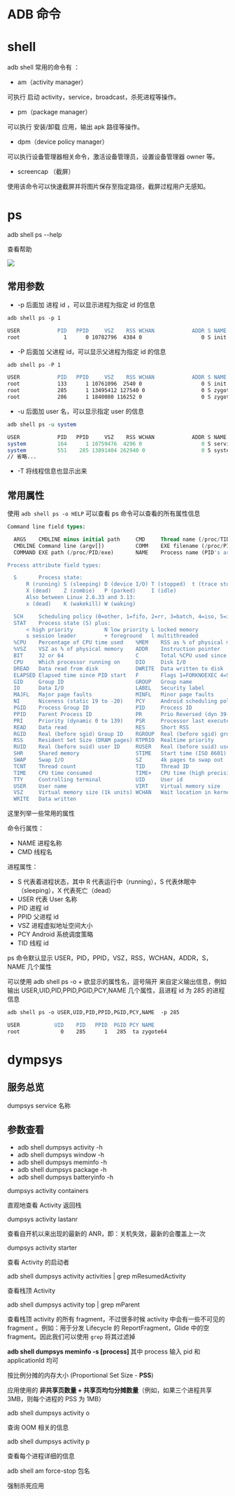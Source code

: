 # ADB 命令

# shell

adb shell 常用的命令有 ：

- am（activity manager）

可执行 启动 activity，service，broadcast，杀死进程等操作。

- pm（package manager）

可以执行 安装/卸载 应用，输出 apk 路径等操作。

- dpm（device policy manager）

可以执行设备管理器相关命令，激活设备管理员，设置设备管理器 owner 等。

- screencap （截屏）

使用该命令可以快速截屏并将图片保存至指定路径，截屏过程用户无感知。

# ps

adb shell ps --help

查看帮助

![](https://my-bucket-1251125515.cos.ap-guangzhou.myqcloud.com/ADB/clipboard_20230323_041900.png)

## 常用参数

- -p 后面加 进程 id ，可以显示进程为指定 id 的信息

```apache
adb shell ps -p 1

USER            PID   PPID     VSZ    RSS WCHAN            ADDR S NAME                       
root              1      0 10782796  4384 0                   0 S init
```

- -P 后面加 父进程 id，可以显示父进程为指定 id 的信息

```apache
adb shell ps -P 1

USER            PID   PPID     VSZ    RSS WCHAN            ADDR S NAME                       
root            133      1 10761096  2540 0                   0 S init
root            285      1 13495412 127540 0                  0 S zygote64
root            286      1 1840080 116252 0                   0 S zygote
```

- -u 后面加 user 名，可以显示指定 user 的信息

```perl
adb shell ps -u system

USER            PID   PPID     VSZ    RSS WCHAN            ADDR S NAME                       
system          164      1 10759476  4296 0                   0 S servicemanager
system          551    285 13891404 262940 0                  0 S system_server
// 省略...
```

- -T 将线程信息也显示出来

## 常用属性

使用 `adb shell ps -o HELP` 可以查看 ps 命令可以查看的所有属性信息

```sql
Command line field types:

  ARGS    CMDLINE minus initial path     CMD     Thread name (/proc/TID/stat:2)
  CMDLINE Command line (argv[])          COMM    EXE filename (/proc/PID/exe)
  COMMAND EXE path (/proc/PID/exe)       NAME    Process name (PID's argv[0])

Process attribute field types:

  S       Process state:
      R (running) S (sleeping) D (device I/O) T (stopped)  t (trace stop)
      X (dead)    Z (zombie)   P (parked)     I (idle)
      Also between Linux 2.6.33 and 3.13:
      x (dead)    K (wakekill) W (waking)

  SCH     Scheduling policy (0=other, 1=fifo, 2=rr, 3=batch, 4=iso, 5=idle)
  STAT    Process state (S) plus:
      < high priority          N low priority L locked memory
      s session leader         + foreground   l multithreaded
  %CPU    Percentage of CPU time used    %MEM    RSS as % of physical memory
  %VSZ    VSZ as % of physical memory    ADDR    Instruction pointer
  BIT     32 or 64                       C       Total %CPU used since start
  CPU     Which processor running on     DIO     Disk I/O
  DREAD   Data read from disk            DWRITE  Data written to disk
  ELAPSED Elapsed time since PID start   F       Flags 1=FORKNOEXEC 4=SUPERPRIV
  GID     Group ID                       GROUP   Group name
  IO      Data I/O                       LABEL   Security label
  MAJFL   Major page faults              MINFL   Minor page faults
  NI      Niceness (static 19 to -20)    PCY     Android scheduling policy
  PGID    Process Group ID               PID     Process ID
  PPID    Parent Process ID              PR      Prio Reversed (dyn 39-0, RT)
  PRI     Priority (dynamic 0 to 139)    PSR     Processor last executed on
  READ    Data read                      RES     Short RSS
  RGID    Real (before sgid) Group ID    RGROUP  Real (before sgid) group name
  RSS     Resident Set Size (DRAM pages) RTPRIO  Realtime priority
  RUID    Real (before suid) user ID     RUSER   Real (before suid) user name
  SHR     Shared memory                  STIME   Start time (ISO 8601)
  SWAP    Swap I/O                       SZ      4k pages to swap out
  TCNT    Thread count                   TID     Thread ID
  TIME    CPU time consumed              TIME+   CPU time (high precision)
  TTY     Controlling terminal           UID     User id
  USER    User name                      VIRT    Virtual memory size
  VSZ     Virtual memory size (1k units) WCHAN   Wait location in kernel
  WRITE   Data written                   
```

这里列举一些常用的属性

命令行属性：

- NAME 进程名称
- CMD 线程名

进程属性：

- S 代表着进程状态，其中 R 代表运行中（running），S 代表休眠中（sleeping），X 代表死亡（dead）
- USER 代表 User 名称
- PID 进程 id
- PPID 父进程 id
- VSZ 进程虚拟地址空间大小
- PCY Android 系统调度策略
- TID 线程 id

ps 命令默认显示 USER，PID，PPID，VSZ，RSS，WCHAN，ADDR，S，NAME 几个属性

可以使用 adb shell ps -o + 欲显示的属性名，逗号隔开 来自定义输出信息，例如输出 USER,UID,PID,PPID,PGID,PCY,NAME 几个属性，且进程 id 为 285 的进程信息

```apache
adb shell ps -o USER,UID,PID,PPID,PGID,PCY,NAME  -p 285

USER           UID    PID   PPID  PGID PCY NAME                       
root             0    285      1   285  ta zygote64
```

# dympsys

## 服务总览

dumpsys service 名称

## 参数查看

- adb shell dumpsys activity -h
- adb shell dumpsys window -h
- adb shell dumpsys meminfo -h
- adb shell dumpsys package -h
- adb shell dumpsys batteryinfo -h

dumpsys activity containers

直观地查看 Activity 返回栈

dumpsys activity lastanr

查看自开机以来出现的最新的 ANR，即：关机失效，最新的会覆盖上一次

dumpsys activity starter

查看 Activity 的启动者

adb shell dumpsys activity activities | grep mResumedActivity

查看栈顶 Activity

adb shell dumpsys activity top | grep mParent

查看栈顶 activity 的所有 fragment，不过很多时候 activity 中会有一些不可见的 fragment 。例如：用于分发 Lifecycle 的 ReportFragment，Glide 中的空 fragment。因此我们可以使用 `grep` 将其过滤掉

<strong>adb shell dumpsys meminfo -s [process] </strong>其中 process 输入 pid 和 applicationId 均可

按比例分摊的内存大小 (Proportional Set Size - <strong>PSS</strong>)

应用使用的 <strong>非共享页数量 + 共享页均匀分摊数量</strong>（例如，如果三个进程共享 3MB，则每个进程的 PSS 为 1MB）

adb shell dumpsys activity o

查询 OOM 相关的信息

adb shell dumpsys activity p

查看每个进程详细的信息

adb shell am force-stop 包名

强制杀死应用
